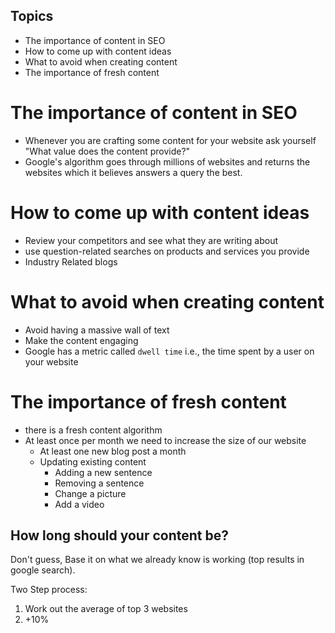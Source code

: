 
## Topics
- The importance of content in SEO
- How to come up with content ideas
- What to avoid when creating content
- The importance of fresh content

# The importance of content in SEO

- Whenever you are crafting some content for your website ask yourself "What value does the content provide?"
- Google's algorithm goes through millions of websites and returns the websites which it believes answers a query the best.

# How to come up with content ideas

- Review your competitors and see what they are writing about
- use question-related searches on products and services you provide
- Industry Related blogs

# What to avoid when creating content
- Avoid having a massive wall of text
- Make the content engaging
- Google has a metric called `dwell time` i.e., the time spent by a user on your website

# The importance of fresh content
- there is a fresh content algorithm
- At least once per month we need to increase the size of our website
	- At least one new blog post a month
	- Updating existing content
		- Adding a new sentence
		- Removing a sentence
		- Change a picture
		- Add a video

## How long should your content be?
Don't guess, Base it on what we already know is working (top results in google search).

Two Step process:
1. Work out the average of top 3 websites
2. +10%

